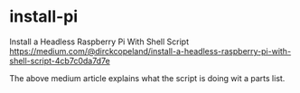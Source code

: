 # install-pi

Install a Headless Raspberry Pi With Shell Script
https://medium.com/@dirckcopeland/install-a-headless-raspberry-pi-with-shell-script-4cb7c0da7d7e

The above medium article explains what the script is doing wit a parts list.
